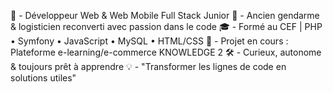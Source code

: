 🎯 - Développeur Web & Web Mobile Full Stack Junior
🔁 - Ancien gendarme & logisticien reconverti avec passion dans le code
🎓 - Formé au CEF | PHP • Symfony • JavaScript • MySQL • HTML/CSS
🚀 - Projet en cours : Plateforme e-learning/e-commerce KNOWLEDGE 2
🛠️ - Curieux, autonome & toujours prêt à apprendre
💡 - "Transformer les lignes de code en solutions utiles"
